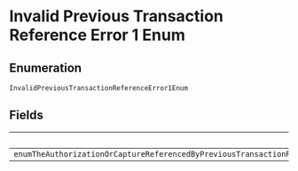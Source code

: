 
# Invalid Previous Transaction Reference Error 1 Enum

## Enumeration

`InvalidPreviousTransactionReferenceError1Enum`

## Fields

| Name |
|  --- |
| `enumTheAuthorizationOrCaptureReferencedByPreviousTransactionReferenceIsNotValidThisCouldBeEitherBecauseThePreviousTransactionReferenceIsNotFoundOrDoesntBelongToThePayeePleaseUseAValidPreviousTransactionReference` |

